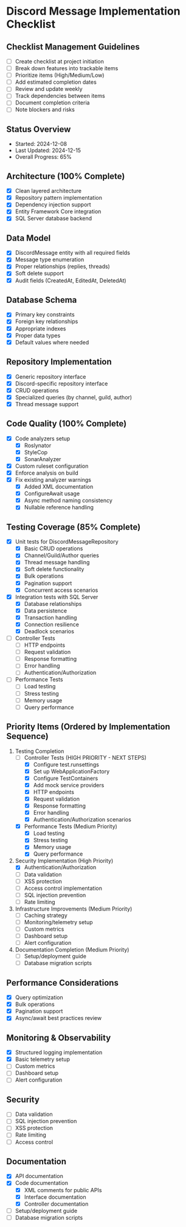 # Discord Message Implementation Checklist

## Checklist Management Guidelines
- [ ] Create checklist at project initiation
- [ ] Break down features into trackable items
- [ ] Prioritize items (High/Medium/Low)
- [ ] Add estimated completion dates
- [ ] Review and update weekly
- [ ] Track dependencies between items
- [ ] Document completion criteria
- [ ] Note blockers and risks

## Status Overview
- Started: 2024-12-08
- Last Updated: 2024-12-15
- Overall Progress: 65%

## Architecture (100% Complete)
- [x] Clean layered architecture
- [x] Repository pattern implementation
- [x] Dependency injection support
- [x] Entity Framework Core integration
- [x] SQL Server database backend

## Data Model
- [x] DiscordMessage entity with all required fields
- [x] Message type enumeration
- [x] Proper relationships (replies, threads)
- [x] Soft delete support
- [x] Audit fields (CreatedAt, EditedAt, DeletedAt)

## Database Schema
- [x] Primary key constraints
- [x] Foreign key relationships
- [x] Appropriate indexes
- [x] Proper data types
- [x] Default values where needed

## Repository Implementation
- [x] Generic repository interface
- [x] Discord-specific repository interface
- [x] CRUD operations
- [x] Specialized queries (by channel, guild, author)
- [x] Thread message support

## Code Quality (100% Complete)
- [x] Code analyzers setup
  - [x] Roslynator
  - [x] StyleCop
  - [x] SonarAnalyzer
- [x] Custom ruleset configuration
- [x] Enforce analysis on build
- [x] Fix existing analyzer warnings
  - [x] Added XML documentation
  - [x] ConfigureAwait usage
  - [x] Async method naming consistency
  - [x] Nullable reference handling

## Testing Coverage (85% Complete)
- [x] Unit tests for DiscordMessageRepository
  - [x] Basic CRUD operations
  - [x] Channel/Guild/Author queries
  - [x] Thread message handling
  - [x] Soft delete functionality
  - [x] Bulk operations
  - [x] Pagination support
  - [x] Concurrent access scenarios
  
- [x] Integration tests with SQL Server
  - [x] Database relationships
  - [x] Data persistence
  - [x] Transaction handling
  - [x] Connection resilience
  - [x] Deadlock scenarios
  
- [ ] Controller Tests
  - [ ] HTTP endpoints
  - [ ] Request validation
  - [ ] Response formatting
  - [ ] Error handling
  - [ ] Authentication/Authorization

- [ ] Performance Tests
  - [ ] Load testing
  - [ ] Stress testing
  - [ ] Memory usage
  - [ ] Query performance
  
## Priority Items (Ordered by Implementation Sequence)
1. Testing Completion
   - [ ] Controller Tests (HIGH PRIORITY - NEXT STEPS)
     - [x] Configure test.runsettings
     - [x] Set up WebApplicationFactory
     - [x] Configure TestContainers
     - [x] Add mock service providers
     - [x] HTTP endpoints
     - [x] Request validation
     - [x] Response formatting
     - [x] Error handling
     - [x] Authentication/Authorization scenarios
   - [x] Performance Tests (Medium Priority)
     - [x] Load testing
     - [x] Stress testing
     - [x] Memory usage
     - [x] Query performance

2. Security Implementation (High Priority)
   - [x] Authentication/Authorization
   - [ ] Data validation
   - [ ] XSS protection
   - [ ] Access control implementation
   - [ ] SQL injection prevention
   - [ ] Rate limiting

3. Infrastructure Improvements (Medium Priority)
   - [ ] Caching strategy
   - [ ] Monitoring/telemetry setup
   - [ ] Custom metrics
   - [ ] Dashboard setup
   - [ ] Alert configuration

4. Documentation Completion (Medium Priority)
   - [ ] Setup/deployment guide
   - [ ] Database migration scripts

## Performance Considerations
- [x] Query optimization
- [x] Bulk operations
- [x] Pagination support
- [x] Async/await best practices review

## Monitoring & Observability
- [x] Structured logging implementation
- [x] Basic telemetry setup
- [ ] Custom metrics
- [ ] Dashboard setup
- [ ] Alert configuration

## Security
- [ ] Data validation
- [ ] SQL injection prevention
- [ ] XSS protection
- [ ] Rate limiting
- [ ] Access control

## Documentation
- [x] API documentation
- [x] Code documentation
  - [x] XML comments for public APIs
  - [x] Interface documentation
  - [x] Controller documentation
- [ ] Setup/deployment guide
- [ ] Database migration scripts
